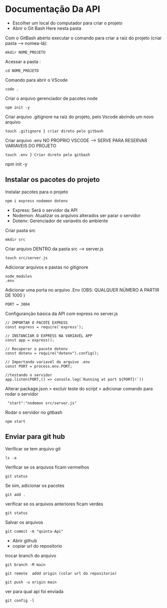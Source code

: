 # Documentação Da API
* Escolher um local do computador para criar o projeto 
* Abrir o Git Bash Here nesta pasta

Com o GitBash aberto executar o comando para criar a raiz do projeto (criar pasta --> nomea-lá):
```
mkdir NOME_PROJETO
```
Acessar a pasta :
```
cd NOME_PROJETO
```
Comando para abrir o VScode
```
code .
```
Criar o arquivo gerenciador de pacotes node
```
npm init -y
```
Criar arquivo .gitignore na raiz do projeto, pelo Vscode abrindo um novo arquivo
```
touch .gitignore } criar direto pelo gitbash
```
Criar arquivo .env NO PROPRIO VSCODE --> SERVE PARA RESERVAR VARIAVEIS DO PROJETO
```
touch .env } Criar direto pelo gitbash 
```
npm init -y

## Instalar os pacotes do projeto
Instalar pacotes para o projeto 
```
npm i express nodemon dotenv
```
* Express: Será o servidor da API
* Nodemon: Atualizar os arquivos alterados ser parar o servidor
* Dotenv: Gerenciador de variavéis do ambiente

Criar pasta src
```
mkdir src
```
Criar arquivo DENTRO da pasta src  --> server.js
```
touch src/server.js
```
Adicionar arquivos e pastas no gitignore
```
node_modules
.env
```
Adicionar uma porta no arquivo .Env (OBS: QUALQUER NÚMERO A PARTIR DE 1000 )
```
PORT = 3004
```
Configuranção básica da API com express no server.js
```
// IMPORTAR O PACOTE EXPRESS
const express = require('express');

// INSTANCIAR O EXPRESS NA VARIAVÉL APP
const app = express();

// Recuperar o pacote dotenv
const dotenv = require("dotenv").config();

// Importando variavél do arquivo .env
const PORT = process.env.PORT;

//testando o servidor
app.listen(PORT,() => console.log(`Running at port ${PORT}!`))

```
Alterar package.json > excluir teste do script > adicionar comando para rodar o servidor
```
 "start":"nodemon src/server.js"
```
Rodar o servidor no gitbash
```
npm start
```

## Enviar para git hub

Verificar se tem arquivo git 
```
ls -a
```
Verificar se os arquivos ficam vermelhos 
```
git status
```
Se sim, adicionar os pacotes 
```
git add .
```
verificar se os arquivos anteriores ficam verdes
```
git status
```
Salvar os arquivos
```
git commit -m "quinta-Api"
```
* Abrir github
* copiar url do repositorio

trocar branch do arquivo
```
git branch -M main
```
```
git remote  addd origin (colar url do repositorio)
```
```
git push -u origin main
```
ver para qual api foi enviada
```
git config -l
```